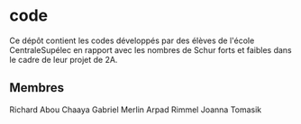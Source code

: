# code

Ce dépôt contient les codes développés par des élèves de l'école CentraleSupélec en rapport avec les nombres de Schur forts et faibles
dans le cadre de leur projet de 2A.

## Membres

Richard Abou Chaaya
Gabriel Merlin
Arpad Rimmel
Joanna Tomasik

